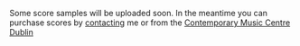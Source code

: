 Some score samples will be uploaded soon. 
In the meantime you can purchase scores by [contacting](http://www.judithring.com/contact/) me or from the [Contemporary Music Centre Dublin](https://www.cmc.ie/composers/judith-ring) 
